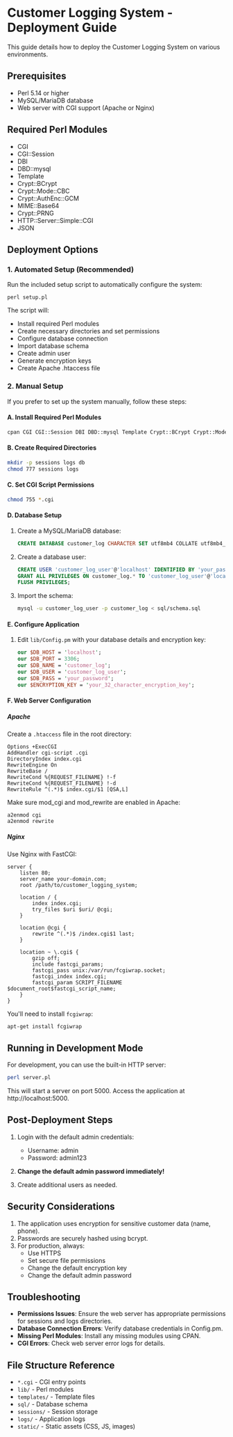 # Customer Logging System - Deployment Guide

This guide details how to deploy the Customer Logging System on various environments.

## Prerequisites

- Perl 5.14 or higher
- MySQL/MariaDB database
- Web server with CGI support (Apache or Nginx)

## Required Perl Modules

- CGI
- CGI::Session
- DBI
- DBD::mysql
- Template
- Crypt::BCrypt
- Crypt::Mode::CBC
- Crypt::AuthEnc::GCM
- MIME::Base64
- Crypt::PRNG
- HTTP::Server::Simple::CGI
- JSON

## Deployment Options

### 1. Automated Setup (Recommended)

Run the included setup script to automatically configure the system:

```
perl setup.pl
```

The script will:
- Install required Perl modules
- Create necessary directories and set permissions
- Configure database connection
- Import database schema
- Create admin user
- Generate encryption keys
- Create Apache .htaccess file

### 2. Manual Setup

If you prefer to set up the system manually, follow these steps:

#### A. Install Required Perl Modules

```bash
cpan CGI CGI::Session DBI DBD::mysql Template Crypt::BCrypt Crypt::Mode::CBC Crypt::AuthEnc::GCM MIME::Base64 Crypt::PRNG HTTP::Server::Simple::CGI JSON
```

#### B. Create Required Directories

```bash
mkdir -p sessions logs db
chmod 777 sessions logs
```

#### C. Set CGI Script Permissions

```bash
chmod 755 *.cgi
```

#### D. Database Setup

1. Create a MySQL/MariaDB database:
   ```sql
   CREATE DATABASE customer_log CHARACTER SET utf8mb4 COLLATE utf8mb4_unicode_ci;
   ```

2. Create a database user:
   ```sql
   CREATE USER 'customer_log_user'@'localhost' IDENTIFIED BY 'your_password';
   GRANT ALL PRIVILEGES ON customer_log.* TO 'customer_log_user'@'localhost';
   FLUSH PRIVILEGES;
   ```

3. Import the schema:
   ```bash
   mysql -u customer_log_user -p customer_log < sql/schema.sql
   ```

#### E. Configure Application

1. Edit `lib/Config.pm` with your database details and encryption key:
   ```perl
   our $DB_HOST = 'localhost';
   our $DB_PORT = 3306;
   our $DB_NAME = 'customer_log';
   our $DB_USER = 'customer_log_user';
   our $DB_PASS = 'your_password';
   our $ENCRYPTION_KEY = 'your_32_character_encryption_key';
   ```

#### F. Web Server Configuration

##### Apache

Create a `.htaccess` file in the root directory:
```
Options +ExecCGI
AddHandler cgi-script .cgi
DirectoryIndex index.cgi
RewriteEngine On
RewriteBase /
RewriteCond %{REQUEST_FILENAME} !-f
RewriteCond %{REQUEST_FILENAME} !-d
RewriteRule ^(.*)$ index.cgi/$1 [QSA,L]
```

Make sure mod_cgi and mod_rewrite are enabled in Apache:
```
a2enmod cgi
a2enmod rewrite
```

##### Nginx

Use Nginx with FastCGI:

```nginx
server {
    listen 80;
    server_name your-domain.com;
    root /path/to/customer_logging_system;
    
    location / {
        index index.cgi;
        try_files $uri $uri/ @cgi;
    }
    
    location @cgi {
        rewrite ^(.*)$ /index.cgi$1 last;
    }
    
    location ~ \.cgi$ {
        gzip off;
        include fastcgi_params;
        fastcgi_pass unix:/var/run/fcgiwrap.socket;
        fastcgi_index index.cgi;
        fastcgi_param SCRIPT_FILENAME $document_root$fastcgi_script_name;
    }
}
```

You'll need to install `fcgiwrap`:
```
apt-get install fcgiwrap
```

## Running in Development Mode

For development, you can use the built-in HTTP server:

```bash
perl server.pl
```

This will start a server on port 5000. Access the application at http://localhost:5000.

## Post-Deployment Steps

1. Login with the default admin credentials:
   - Username: admin
   - Password: admin123

2. **Change the default admin password immediately!**

3. Create additional users as needed.

## Security Considerations

1. The application uses encryption for sensitive customer data (name, phone).
2. Passwords are securely hashed using bcrypt.
3. For production, always:
   - Use HTTPS
   - Set secure file permissions
   - Change the default encryption key
   - Change the default admin password

## Troubleshooting

- **Permissions Issues**: Ensure the web server has appropriate permissions for sessions and logs directories.
- **Database Connection Errors**: Verify database credentials in Config.pm.
- **Missing Perl Modules**: Install any missing modules using CPAN.
- **CGI Errors**: Check web server error logs for details.

## File Structure Reference

- `*.cgi` - CGI entry points
- `lib/` - Perl modules
- `templates/` - Template files
- `sql/` - Database schema
- `sessions/` - Session storage
- `logs/` - Application logs
- `static/` - Static assets (CSS, JS, images)
